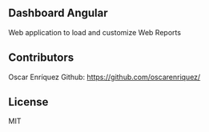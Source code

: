 ## Dashboard Angular

Web application to load and customize Web Reports

## Contributors

Oscar Enríquez
Github: https://github.com/oscarenriquez/

## License
MIT
